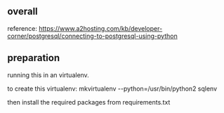 overall
-------------

reference: https://www.a2hosting.com/kb/developer-corner/postgresql/connecting-to-postgresql-using-python


preparation
----------------------

running this in an virtualenv.

to create this virtualenv: mkvirtualenv --python=/usr/bin/python2 sqlenv

then install the required packages from requirements.txt
